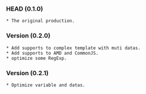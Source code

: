 ### HEAD (0.1.0)

	* The original production.

### Version (0.2.0)

	* Add supports to complex template with muti datas.
	* Add supports to AMD and CommonJS.
	* optimize some RegExp.

### Version (0.2.1)

	* Optimize variable and datas.

